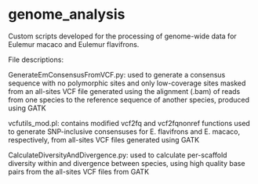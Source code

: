 genome_analysis
===============

Custom scripts developed for the processing of genome-wide data for Eulemur macaco and Eulemur flavifrons.

File descriptions:

GenerateEmConsensusFromVCF.py: used to generate a consensus sequence with no polymorphic sites and only 
                               low-coverage sites masked from an all-sites VCF file generated using the 
                               alignment (.bam) of reads from one species to the reference sequence of 
                               another species, produced using GATK

vcfutils_mod.pl: contains modified vcf2fq and vcf2fqnonref functions used to generate SNP-inclusive
                 consensuses for E. flavifrons and E. macaco, respectively, from all-sites VCF files
                 generated using GATK

CalculateDiversityAndDivergence.py: used to calculate per-scaffold diversity within and divergence
                                    between species, using high quality base pairs from the all-sites
                                    VCF files from GATK
